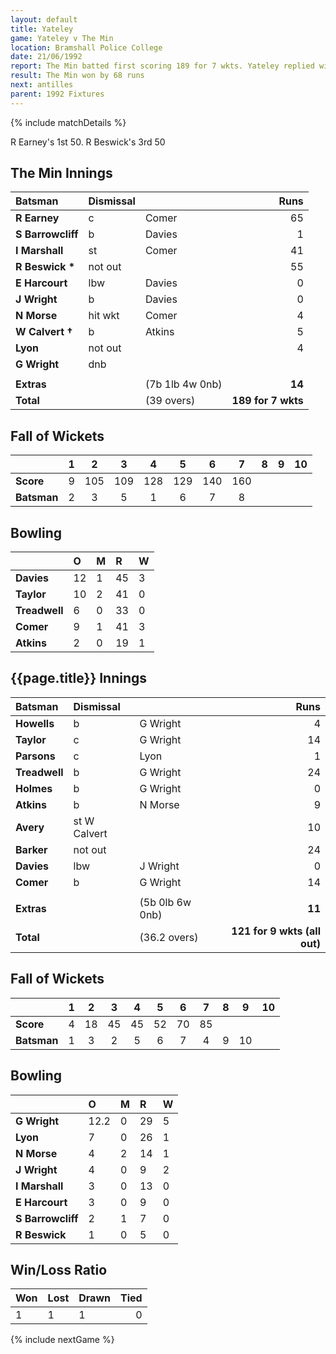 ```yaml
---
layout: default
title: Yateley
game: Yateley v The Min
location: Bramshall Police College
date: 21/06/1992
report: The Min batted first scoring 189 for 7 wkts. Yateley replied with 121 for 9 wkts (all out)
result: The Min won by 68 runs
next: antilles
parent: 1992 Fixtures
---
```


{% include matchDetails %}

R Earney's 1st 50. R Beswick's 3rd 50

## The Min Innings

| Batsman | Dismissal |  | Runs |
|:---|:---|---|---:|
| **R Earney** | c | Comer | 65 | 
| **S Barrowcliff** | b | Davies | 1 | 
| **I Marshall** | st | Comer | 41 | 
| **R Beswick &#42;** | not out |  | 55 | 
| **E Harcourt** | lbw | Davies | 0 | 
| **J Wright** | b | Davies | 0 | 
| **N Morse** | hit wkt | Comer | 4 | 
| **W Calvert &#8224;** | b | Atkins | 5 | 
| **Lyon** | not out |  | 4 | 
| **G Wright** | dnb |  |  | 
|  |  |  |  | 
| **Extras** | | (7b 1lb 4w 0nb) | **14** | 
| **Total** | | (39 overs) | **189 for 7 wkts** | 

## Fall of Wickets

| | 1 | 2 | 3 | 4 | 5 | 6 | 7 | 8 | 9 | 10 |
|---|:---:|:---:|:---:|:---:|:---:|:---:|:---:|:---:|:---:|:---:|
| **Score** | 9 | 105 | 109 | 128 | 129 | 140 | 160 |  |  |  | 
| **Batsman** | 2 | 3 | 5 | 1 | 6 | 7 | 8 |  |  |  | 

## Bowling

| | O | M | R | W |
|---|:---|:---|:---|:---|
| **Davies** | 12 | 1 | 45 | 3 | 
| **Taylor** | 10 | 2 | 41 | 0 | 
| **Treadwell** | 6 | 0 | 33 | 0 | 
| **Comer** | 9 | 1 | 41 | 3 |
| **Atkins** | 2 | 0 | 19 | 1 | 

## {{page.title}} Innings

| Batsman | Dismissal |  | Runs |
|:---|:---|---|---:|
| **Howells** | b | G Wright | 4 | 
| **Taylor** | c | G Wright | 14 | 
| **Parsons** | c | Lyon | 1 | 
| **Treadwell** | b | G Wright | 24 | 
| **Holmes** | b | G Wright | 0 | 
| **Atkins** | b | N Morse | 9 |
| **Avery** | st W Calvert |  | 10 | 
| **Barker** | not out |  | 24 |
| **Davies** | lbw | J Wright | 0 | 
| **Comer** | b | G Wright | 14 | 
|  |  |  |  |
| **Extras** | | (5b 0lb 6w 0nb) | **11** | 
| **Total** | | (36.2 overs) | **121 for 9 wkts (all out)** | 

## Fall of Wickets

| | 1 | 2 | 3 | 4 | 5 | 6 | 7 | 8 | 9 | 10 |
|---|:---:|:---:|:---:|:---:|:---:|:---:|:---:|:---:|:---:|:---:|
| **Score** | 4 | 18 | 45 | 45 | 52 | 70 | 85 |  |  |  |
| **Batsman** | 1 | 3 | 2 | 5 | 6 | 7 | 4 | 9 | 10 |  |

## Bowling

| | O | M | R | W |
|---|:---|:---|:---|:---|
| **G Wright** | 12.2 | 0 | 29 | 5 | 
| **Lyon** | 7 | 0 | 26 | 1 | 
| **N Morse** | 4 | 2 | 14 | 1 | 
| **J Wright** | 4 | 0 | 9 | 2 | 
| **I Marshall** | 3 | 0 | 13 | 0 |
| **E Harcourt** | 3 | 0 | 9 | 0 |
| **S Barrowcliff** | 2 | 1 | 7 | 0 |
| **R Beswick** | 1 | 0 | 5 | 0 |

## Win/Loss Ratio

| Won | Lost | Drawn | Tied |
|:---|:---|:---|---:|
| 1 | 1 | 1 | 0 |

{% include nextGame %}